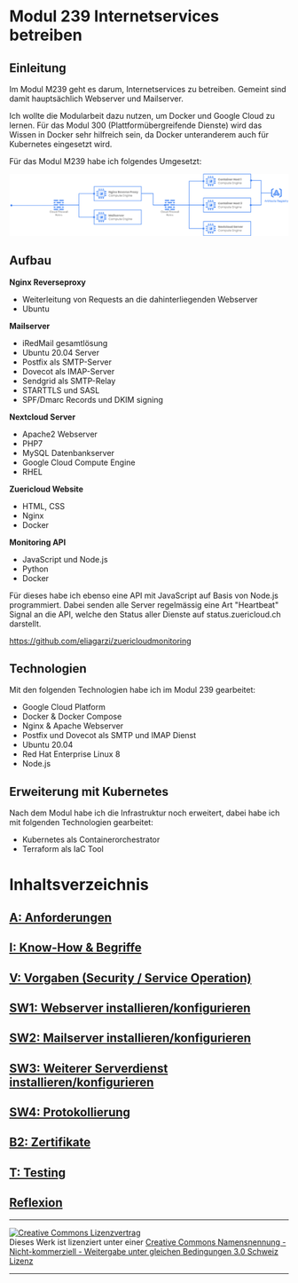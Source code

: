 # Modul 239 Internetservices betreiben

## Einleitung 

Im Modul M239 geht es darum, Internetservices zu betreiben. Gemeint sind damit hauptsächlich Webserver und Mailserver.

Ich wollte die Modularbeit dazu nutzen, um Docker und Google Cloud zu lernen. Für das Modul 300 (Plattformübergreifende Dienste) wird das Wissen in Docker sehr hilfreich sein, da Docker unteranderem auch für Kubernetes eingesetzt wird.

Für das Modul M239 habe ich folgendes Umgesetzt:

![](./Konfiguration/images/M239_Diagram.png)

## Aufbau

**Nginx Reverseproxy**

- Weiterleitung von Requests an die dahinterliegenden Webserver
- Ubuntu

**Mailserver**

- iRedMail gesamtlösung
- Ubuntu 20.04 Server
- Postfix als SMTP-Server
- Dovecot als IMAP-Server
- Sendgrid als SMTP-Relay
- STARTTLS und SASL
- SPF/Dmarc Records und DKIM signing

**Nextcloud Server**

- Apache2 Webserver
- PHP7 
- MySQL Datenbankserver
- Google Cloud Compute Engine
- RHEL

**Zuericloud Website**

- HTML, CSS
- Nginx
- Docker

**Monitoring API**

- JavaScript und Node.js
- Python
- Docker

Für dieses habe ich ebenso eine API mit JavaScript auf Basis von Node.js programmiert. Dabei senden alle Server regelmässig eine Art "Heartbeat" Signal an die API, welche den Status aller Dienste auf status.zuericloud.ch darstellt.

https://github.com/eliagarzi/zuericloudmonitoring

## Technologien

Mit den folgenden Technologien habe ich im Modul 239 gearbeitet:

- Google Cloud Platform
- Docker & Docker Compose
- Nginx & Apache Webserver
- Postfix und Dovecot als SMTP und IMAP Dienst
- Ubuntu 20.04
- Red Hat Enterprise Linux 8
- Node.js

## Erweiterung mit Kubernetes

Nach dem Modul habe ich die Infrastruktur noch erweitert, dabei habe ich mit folgenden Technologien gearbeitet:

- Kubernetes als Containerorchestrator
- Terraform als IaC Tool

# Inhaltsverzeichnis

## [A: Anforderungen](A/README.md)

## [I: Know-How & Begriffe](I/README.md)

## [V: Vorgaben (Security / Service Operation)](V/README.md)

## [SW1: Webserver installieren/konfigurieren](SW1/README.md)

## [SW2: Mailserver installieren/konfigurieren](SW2/README.md)

## [SW3: Weiterer Serverdienst installieren/konfigurieren](SW3/README.md)

## [SW4: Protokollierung](SW4/README.md)

## [B2: Zertifikate](B2/README.md)

## [T: Testing](T/README.md)

## [Reflexion](R/README.md)


- - -
<a rel="license" href="http://creativecommons.org/licenses/by-nc-sa/3.0/ch/"><img alt="Creative Commons Lizenzvertrag" style="border-width:0" src="https://i.creativecommons.org/l/by-nc-sa/3.0/ch/88x31.png" /></a><br />Dieses Werk ist lizenziert unter einer <a rel="license" href="http://creativecommons.org/licenses/by-nc-sa/3.0/ch/">Creative Commons Namensnennung - Nicht-kommerziell - Weitergabe unter gleichen Bedingungen 3.0 Schweiz Lizenz</a>
- - -
